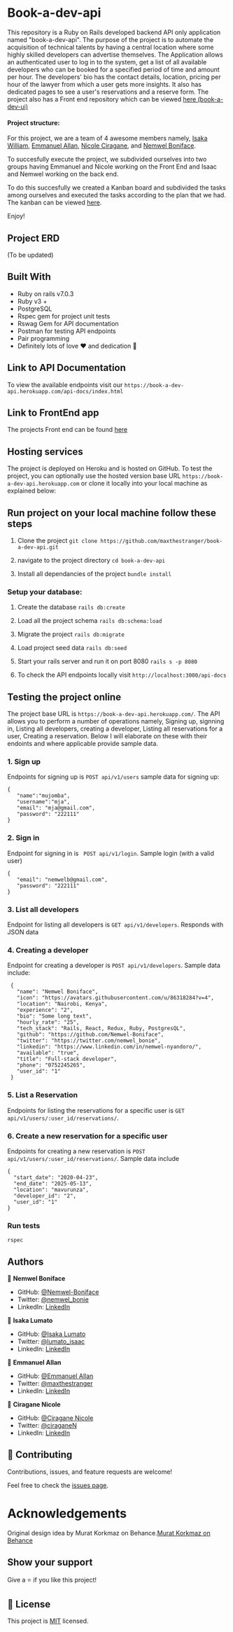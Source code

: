 # Book-a-dev-api

This repository is a Ruby on Rails developed backend API only application named "book-a-dev-api". The purpose of the project is to automate the acquisition of technical talents by having a central location where some highly skilled developers can advertise themselves. The Application allows an authenticated user to log in to the system, get a list of all available developers who can be booked for a specified period of time and amount per hour. The developers' bio has the contact details, location, pricing per hour of the lawyer from which a user gets more insights. It also has dedicated pages to see a user's reservations and a reserve form. The project also has a Front end repository which can be viewed [here (book-a-dev-ui)](https://github.com/maxthestranger/book-a-dev-ui)


#### Project structure:
For this project, we are a team of 4 awesome members namely, [Isaka William](https://github.com/isaka-lumato), [Emmanuel Allan](https://github.com/maxthestranger), [Nicole Ciragane](https://github.com/ciraganenicole), and [Nemwel Boniface](https://github.com/Nemwel-Boniface).


To succesfully execute the project, we subdivided ourselves into two groups having Emmanuel and Nicole working on the Front End and Isaac and Nemwel working on the back end.


To do this succesfully we created a Kanban board and subdivided the tasks among ourselves and executed the tasks according to the plan that we had. The kanban can be viewed [here](https://github.com/users/maxthestranger/projects/4).


Enjoy!

## Project ERD
 (To be updated)


## Built With
- Ruby on rails v7.0.3
- Ruby v3 +
- PostgreSQL
- Rspec gem for project unit tests
- Rswag Gem for API documentation
- Postman for testing API endpoints
- Pair programming
- Definitely lots of love :heart: and dedication :muscle:

## Link to API Documentation
To view the available endpoints visit our ```https://book-a-dev-api.herokuapp.com/api-docs/index.html```

## Link to FrontEnd app 
The projects Front end can be found [here](https://github.com/maxthestranger/book-a-dev-ui)


## Hosting services

The project is deployed on Heroku and is hosted on GitHub. To test the project, you can optionally use the hosted version base URL ```https://book-a-dev-api.herokuapp.com``` or clone it locally into your local machine as explained below:

## Run project on your local machine follow these steps

1. Clone the project ```git clone https://github.com/maxthestranger/book-a-dev-api.git```

2. navigate to the project directory ```cd book-a-dev-api```

3. Install all dependancies of the project ```bundle install```

### Setup your database:

1. Create the database ```rails db:create```

2. Load all the project schema ```rails db:schema:load```

3. Migrate the project ```rails db:migrate```

4. Load project seed data ```rails db:seed```

5. Start your rails server and run it on port 8080 ```rails s -p 8080```

6. To check the API endpoints locally visit ```http://localhost:3000/api-docs```


## Testing the project online

The project base URL is ```https://book-a-dev-api.herokuapp.com/```. The API allows you to perform a number of operations namely, Signing up, signning in, Listing all developers, creating a developer, Listing all reservations for a user, Creating a reservation. Below I will elaborate on these with their endoints and where applicable provide sample data.

### 1. Sign up
 Endpoints for signing up is ```POST api/v1/users``` sample data for signing up:
 ```
 {
    "name":"mujomba",
    "username":"mja",    
    "email": "mja@gmail.com",
    "password": "222111"
}
```

### 2. Sign in
 Endpoint for signing in is ``` POST api/v1/login```. Sample login (with a valid user)
 ```
 {
    "email": "nemwelb@gmail.com",
    "password": "222111"
}
```

### 3. List all developers
 Endpoint for listing all developers is ```GET api/v1/developers```. Responds with JSON data
 
### 4. Creating a developer
 Endpoint for creating a developer is ```POST api/v1/developers```. Sample data include:
 ```
  { 
    "name": "Nemwel Boniface", 
    "icon": "https://avatars.githubusercontent.com/u/86318284?v=4", 
    "location": "Nairobi, Kenya", 
    "experience": "2", 
    "bio": "Some long text", 
    "hourly_rate": "25", 
    "tech_stack": "Rails, React, Redux, Ruby, PostgresQL", 
    "github": "https://github.com/Nemwel-Boniface", 
    "twitter": "https://twitter.com/nemwel_bonie", 
    "linkedin": "https://www.linkedin.com/in/nemwel-nyandoro/", 
    "available": "true", 
    "title": "Full-stack developer",  
    "phone": "0752245265", 
    "user_id": "1" 
  }
  ```
  
  ### 5. List a Reservation
   Endpoints for listing the reservations for a specific user is ```GET api/v1/users/:user_id/reservations/```.
   
  ### 6. Create a new reservation for a specific user
   Endpoints for creating a new reservation is ```POST api/v1/users/:user_id/reservations/```. Sample data include
   ```
   { 
     "start_date": "2020-04-23", 
     "end_date": "2025-05-13", 
     "location": "mavurunza", 
     "developer_id": "2", 
     "user_id": "1" 
   }
   ```

### Run tests
```
rspec
```

## Authors

👤 **Nemwel Boniface**

- GitHub: [@Nemwel-Boniface ](https://github.com/Nemwel-Boniface)
- Twitter: [@nemwel_bonie](https://twitter.com/nemwel_bonie)
- LinkedIn: [LinkedIn](https://www.linkedin.com/in/nemwel-nyandoro/)

👤 **Isaka Lumato**

- GitHub: [@Isaka Lumato](https://github.com/isaka-lumato)
- Twitter: [@lumato_isaac](https://twitter.com/lumato_isaac)
- LinkedIn: [LinkedIn](https://www.linkedin.com/in/isaka-william-90773020b/)


👤 **Emmanuel Allan**
- GitHub: [@Emmanuel Allan](https://github.com/maxthestranger)
- Twitter: [@maxthestranger](https://twitter.com/maxthestranger)
- LinkedIn: [LinkedIn](https://www.linkedin.com/in/maxthestranger/)


👤 **Ciragane Nicole**
- GitHub: [@Ciragane Nicole](https://github.com/ciraganenicole)
- Twitter: [@ciraganeN](https://twitter.com/CiraganeN)
- LinkedIn: [LinkedIn](https://www.linkedin.com/in/ciraganenicole/)


## 🤝 Contributing

Contributions, issues, and feature requests are welcome!

Feel free to check the [issues page](../../issues/).

# Acknowledgements

Original design idea by Murat Korkmaz on Behance.[Murat Korkmaz on Behance](https://www.behance.net/muratk)

## Show your support

Give a ⭐️ if you like this project!


## 📝 License

This project is [MIT](./MIT.md) licensed.



